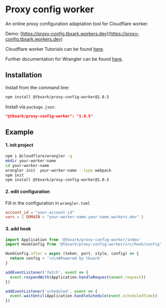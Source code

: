 # Proxy config worker

An online proxy configuration adaptation tool for Cloudflare worker.

Demo: [https://proxy-config.tbxark.workers.dev](https://proxy-config.tbxark.workers.dev)

Cloudflare worker Tutorials can be found [here](https://developers.cloudflare.com/workers/tutorials).

Further documentation for Wrangler can be found [here](https://developers.cloudflare.com/workers/tooling/wrangler).



## Installation

Install from the command line:
```bash
npm install @tbxark/proxy-config-worker@1.0.5
```

Install via `package.json`:

```json
"@tbxark/proxy-config-worker": "1.0.5"
```



## Example

#### 1. init project

```bash
npm i @cloudflare/wrangler -g
mkdir your-worker-name
cd your-worker-name
wrangler init  your-worker-name --type webpack
npm init
npm install @tbxark/proxy-config-worker@1.0.5

```

#### 2. edit configuration

Fill in the configuration in `wrangler.toml`

```toml
account_id = "your-account-id"
vars = { DOMAIN = "your-worker-name.your-name.workers.dev" }
```

#### 3. add hook

```javascript
import Application from '@tbxark/proxy-config-worker/index'
import HookConfig from '@tbxark/proxy-config-worker/src/hook/config'

HookConfig.after = async (token, port, style, config) => {
  return config + '\n\n#Powered by tbxark'
}

addEventListener('fetch', event => {
  event.respondWith(Application.handleRequest(event.request))
})

addEventListener('scheduled', event => {
  event.waitUntil(Application.handleSchedule(event.scheduledTime))
})

```
